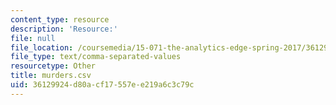```yaml
---
content_type: resource
description: 'Resource:'
file: null
file_location: /coursemedia/15-071-the-analytics-edge-spring-2017/36129924d80acf17557ee219a6c3c79c_murders.csv
file_type: text/comma-separated-values
resourcetype: Other
title: murders.csv
uid: 36129924-d80a-cf17-557e-e219a6c3c79c
---
```

